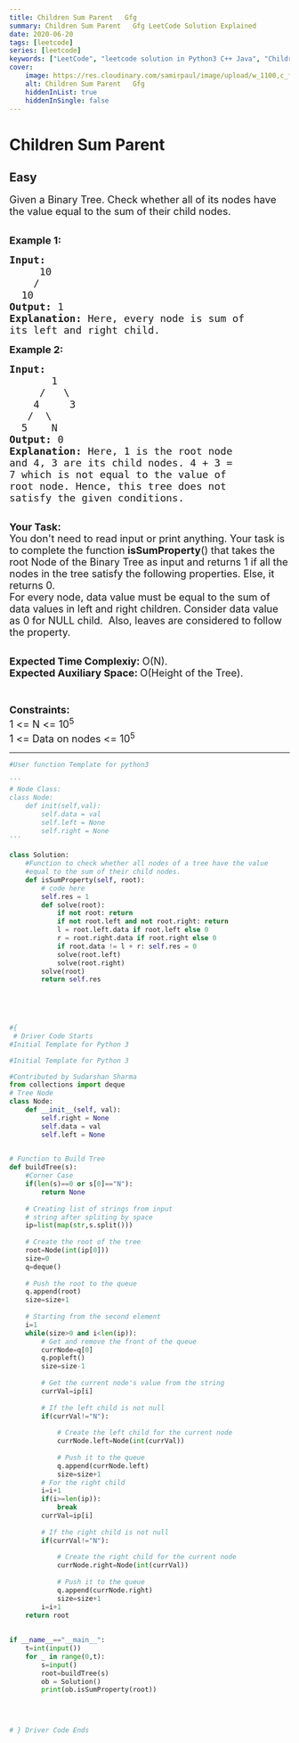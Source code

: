 ```yaml
---
title: Children Sum Parent   Gfg
summary: Children Sum Parent   Gfg LeetCode Solution Explained
date: 2020-06-20
tags: [leetcode]
series: [leetcode]
keywords: ["LeetCode", "leetcode solution in Python3 C++ Java", "Children Sum Parent - GFG LeetCode Solution Explained"]
cover:
    image: https://res.cloudinary.com/samirpaul/image/upload/w_1100,c_fit,co_rgb:FFFFFF,l_text:Arial_75_bold:Children Sum Parent   Gfg - Solution Explained/problem-solving.webp
    alt: Children Sum Parent   Gfg
    hiddenInList: true
    hiddenInSingle: false
---
```



# Children Sum Parent
## Easy
<div class="problems_problem_content__Xm_eO"><p><span style="font-size:18px">Given a Binary Tree. Check whether all of its nodes have the value equal to the sum of their child nodes.</span></p>

<p><br>
<span style="font-size:18px"><strong>Example 1:</strong></span></p>

<pre><span style="font-size:18px"><strong>Input:
</strong>     10
    /
  10 
<strong>Output: </strong>1<strong>
Explanation: </strong>Here, every node is sum of
its left and right child.</span></pre>

<p><span style="font-size:18px"><strong>Example 2:</strong></span></p>

<pre><span style="font-size:18px"><strong>Input:
</strong>       1
     /   \
&nbsp;   4     3
&nbsp;  /  \
&nbsp; 5    N
<strong>Output: </strong>0<strong>
Explanation: </strong>Here, 1 is the root node
and 4, 3 are its child&nbsp;nodes. 4 + 3 =
7 which is not equal to the value of
root node. Hence, this tree does not
satisfy the given conditions.</span></pre>

<p><br>
<span style="font-size:18px"><strong>Your Task:</strong><br>
You don't need to read input or print anything. Your task is to complete the function</span><span style="font-size:18px"> <strong>isSumProperty</strong>() that takes the root Node of the Binary Tree as input and returns 1 if all the nodes in the tree satisfy the following properties. Else, it returns 0.<br>
For every node, data value must be equal to the&nbsp;sum of data values in left and right children. Consider data value as 0 for NULL child.&nbsp; Also, leaves are considered to follow the property.</span></p>

<p><br>
<span style="font-size:18px"><strong>Expected Time Complexiy:&nbsp;</strong>O(N).<br>
<strong>Expected Auxiliary Space:&nbsp;</strong>O(Height of the Tree).</span></p>

<p>&nbsp;</p>

<p><span style="font-size:18px"><strong>Constraints:</strong><br>
1 &lt;= N &lt;= 10<sup>5</sup><br>
1 &lt;= Data on nodes &lt;= 10<sup>5</sup></span></p>
</div>

---




```python
#User function Template for python3

'''
# Node Class:
class Node:
    def init(self,val):
        self.data = val
        self.left = None
        self.right = None
'''

class Solution:
    #Function to check whether all nodes of a tree have the value 
    #equal to the sum of their child nodes.
    def isSumProperty(self, root):
        # code here
        self.res = 1
        def solve(root):
            if not root: return 
            if not root.left and not root.right: return
            l = root.left.data if root.left else 0
            r = root.right.data if root.right else 0
            if root.data != l + r: self.res = 0
            solve(root.left)
            solve(root.right)
        solve(root)
        return self.res
            
            



#{ 
 # Driver Code Starts
#Initial Template for Python 3

#Initial Template for Python 3

#Contributed by Sudarshan Sharma
from collections import deque
# Tree Node
class Node:
    def __init__(self, val):
        self.right = None
        self.data = val
        self.left = None

    
# Function to Build Tree   
def buildTree(s):
    #Corner Case
    if(len(s)==0 or s[0]=="N"):           
        return None
        
    # Creating list of strings from input 
    # string after spliting by space
    ip=list(map(str,s.split()))
    
    # Create the root of the tree
    root=Node(int(ip[0]))                     
    size=0
    q=deque()
    
    # Push the root to the queue
    q.append(root)                            
    size=size+1 
    
    # Starting from the second element
    i=1                                       
    while(size>0 and i<len(ip)):
        # Get and remove the front of the queue
        currNode=q[0]
        q.popleft()
        size=size-1
        
        # Get the current node's value from the string
        currVal=ip[i]
        
        # If the left child is not null
        if(currVal!="N"):
            
            # Create the left child for the current node
            currNode.left=Node(int(currVal))
            
            # Push it to the queue
            q.append(currNode.left)
            size=size+1
        # For the right child
        i=i+1
        if(i>=len(ip)):
            break
        currVal=ip[i]
        
        # If the right child is not null
        if(currVal!="N"):
            
            # Create the right child for the current node
            currNode.right=Node(int(currVal))
            
            # Push it to the queue
            q.append(currNode.right)
            size=size+1
        i=i+1
    return root
    
    
if __name__=="__main__":
    t=int(input())
    for _ in range(0,t):
        s=input()
        root=buildTree(s)
        ob = Solution()
        print(ob.isSumProperty(root))
        
        


# } Driver Code Ends
```
